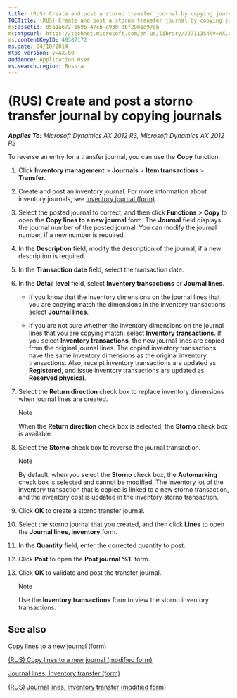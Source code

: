 ```yaml
---
title: (RUS) Create and post a storno transfer journal by copying journals
TOCTitle: (RUS) Create and post a storno transfer journal by copying journals
ms:assetid: 05a1a672-1696-47cb-a930-dbf2861d97eb
ms:mtpsurl: https://technet.microsoft.com/en-us/library/JJ711354(v=AX.60)
ms:contentKeyID: 49387172
ms.date: 04/18/2014
mtps_version: v=AX.60
audience: Application User
ms.search.region: Russia
---
```


# (RUS) Create and post a storno transfer journal by copying journals 


_**Applies To:** Microsoft Dynamics AX 2012 R3, Microsoft Dynamics AX 2012 R2_

To reverse an entry for a transfer journal, you can use the **Copy** function.

1.  Click **Inventory management** \> **Journals** \> **Item transactions** \> **Transfer**.

2.  Create and post an inventory journal. For more information about inventory journals, see [Inventory journal (form)](https://technet.microsoft.com/en-us/library/aa558607\(v=ax.60\)).

3.  Select the posted journal to correct, and then click **Functions** \> **Copy** to open the **Copy lines to a new journal** form. The **Journal** field displays the journal number of the posted journal. You can modify the journal number, if a new number is required.

4.  In the **Description** field, modify the description of the journal, if a new description is required.

5.  In the **Transaction date** field, select the transaction date.

6.  In the **Detail level** field, select **Inventory transactions** or **Journal lines**.
    
      - If you know that the inventory dimensions on the journal lines that you are copying match the dimensions in the inventory transactions, select **Journal lines**.
    
      - If you are not sure whether the inventory dimensions on the journal lines that you are copying match, select **Inventory transactions**. If you select **Inventory transactions**, the new journal lines are copied from the original journal lines. The copied inventory transactions have the same inventory dimensions as the original inventory transactions. Also, receipt inventory transactions are updated as **Registered**, and issue inventory transactions are updated as **Reserved physical**.

7.  Select the **Return direction** check box to replace inventory dimensions when journal lines are created.
    

    > [!NOTE]
    > <P>When the <STRONG>Return direction</STRONG> check box is selected, the <STRONG>Storno</STRONG> check box is available.</P>



8.  Select the **Storno** check box to reverse the journal transaction.
    

    > [!NOTE]
    > <P>By default, when you select the <STRONG>Storno</STRONG> check box, the <STRONG>Automarking</STRONG> check box is selected and cannot be modified. The inventory lot of the inventory transaction that is copied is linked to a new storno transaction, and the inventory cost is updated in the inventory storno transaction.</P>



9.  Click **OK** to create a storno transfer journal.

10. Select the storno journal that you created, and then click **Lines** to open the **Journal lines, inventory** form.

11. In the **Quantity** field, enter the corrected quantity to post.

12. Click **Post** to open the **Post journal %1.** form.

13. Click **OK** to validate and post the transfer journal.
    

    > [!NOTE]
    > <P>Use the <STRONG>Inventory transactions</STRONG> form to view the storno inventory transactions.</P>



## See also

[Copy lines to a new journal (form)](https://technet.microsoft.com/en-us/library/aa498918\(v=ax.60\))

[(RUS) Copy lines to a new journal (modified form)](https://technet.microsoft.com/en-us/library/jj711455\(v=ax.60\))

[Journal lines, Inventory transfer (form)](https://technet.microsoft.com/en-us/library/aa587291\(v=ax.60\))

[(RUS) Journal lines, Inventory transfer (modified form)](https://technet.microsoft.com/en-us/library/jj665257\(v=ax.60\))

  


